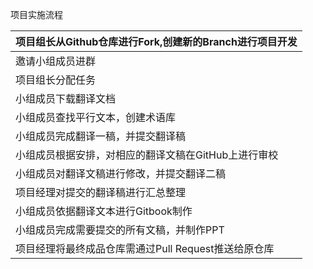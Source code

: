 项目实施流程

| 项目组长从Github仓库进行Fork,创建新的Branch进行项目开发 |
| ------------------------------------------------------- |
| 邀请小组成员进群                                        |
| 项目组长分配任务                                        |
| 小组成员下载翻译文档                                    |
| 小组成员查找平行文本，创建术语库                        |
| 小组成员完成翻译一稿，并提交翻译稿                      |
| 小组成员根据安排，对相应的翻译文稿在GitHub上进行审校    |
| 小组成员对翻译文稿进行修改，并提交翻译二稿              |
| 项目经理对提交的翻译稿进行汇总整理                      |
| 小组成员依据翻译文本进行Gitbook制作                     |
| 小组成员完成需要提交的所有文稿，并制作PPT               |
| 项目经理将最终成品仓库需通过Pull Request推送给原仓库    |

 
